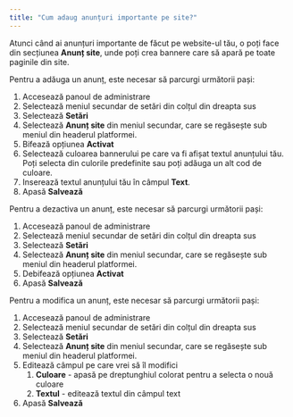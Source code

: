 ```yaml
---
title: "Cum adaug anunțuri importante pe site?"
---
```


Atunci când ai anunțuri importante de făcut pe website-ul tău, o poți
face din secțiunea **Anunț site**, unde poți crea bannere care să apară
pe toate paginile din site.

Pentru a adăuga un anunț, este necesar să parcurgi următorii pași:

1)  Accesează panoul de administrare
2)  Selectează meniul secundar de setări din colțul din dreapta sus
3)  Selectează **Setări**
4)  Selectează **Anunț site** din meniul secundar, care se regăsește sub
    meniul din headerul platformei.
5)  Bifează opțiunea **Activat**
6)  Selectează culoarea bannerului pe care va fi afișat textul anunțului
    tău. Poți selecta din culorile predefinite sau poți adăuga un alt
    cod de culoare.
7)  Inserează textul anunțului tău în câmpul **Text**.
8)  Apasă **Salvează**

Pentru a dezactiva un anunț, este necesar să parcurgi următorii pași:

1)  Accesează panoul de administrare
2)  Selectează meniul secundar de setări din colțul din dreapta sus
3)  Selectează **Setări**
4)  Selectează **Anunț site** din meniul secundar, care se regăsește sub
    meniul din headerul platformei.
5)  Debifează opțiunea **Activat**
6)  Apasă **Salvează**

Pentru a modifica un anunț, este necesar să parcurgi următorii pași:

1)  Accesează panoul de administrare
2)  Selectează meniul secundar de setări din colțul din dreapta sus
3)  Selectează **Setări**
4)  Selectează **Anunț site** din meniul secundar, care se regăsește sub
    meniul din headerul platformei.
5)  Editează câmpul pe care vrei să îl modifici
    1.  **Culoare** - apasă pe dreptunghiul colorat pentru a selecta o
        nouă culoare
    2.  **Textul** - editează textul din câmpul text
6)  Apasă **Salvează**
